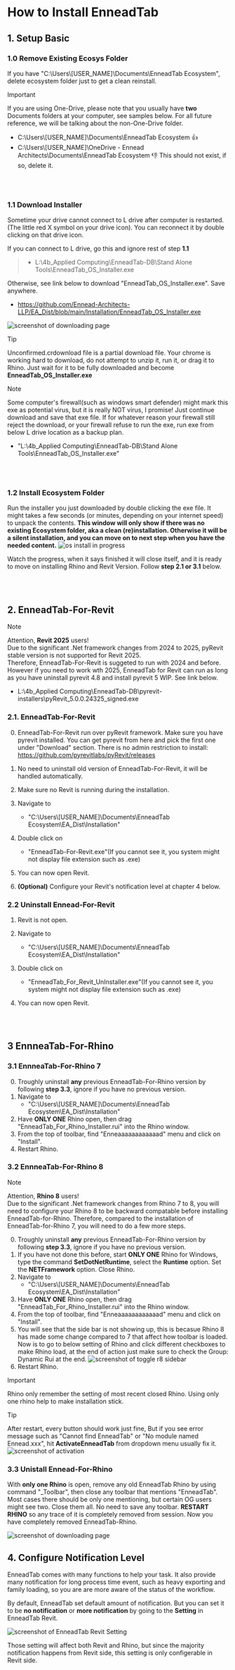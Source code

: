 # How to Install EnneadTab

## 1. Setup Basic
### 1.0 Remove Existing Ecosys Folder
If you have "C:\Users\\[USER_NAME]\Documents\EnneadTab Ecosystem", delete ecosystem folder just to get a clean reinstall.

> [!IMPORTANT]
> If you are using One-Drive, please note that you usually have __two__ Documents folders at your computer, see samples below. For all future reference, we will be talking about the non-One-Drive folder.
> - C:\Users\\[USER_NAME]\Documents\EnneadTab Ecosystem :thumbsup:
> - C:\Users\\[USER_NAME]\OneDrive - Ennead Architects\Documents\EnneadTab Ecosystem :thumbsdown: This should not exist, if so, delete it.


<br>
<br>


### 1.1 Download Installer
Sometime your drive cannot connect to L drive after computer is restarted.(The little red X symbol on your drive icon). You can reconnect it by double clicking on that drive icon.

If you can connect to L drive, go this and ignore rest of step __1.1__
> - L:\4b_Applied Computing\EnneadTab-DB\Stand Alone Tools\EnneadTab_OS_Installer.exe

Otherwise, see link below to download "EnneadTab_OS_Installer.exe". Save anywhere.

- https://github.com/Ennead-Architects-LLP/EA_Dist/blob/main/Installation/EnneadTab_OS_Installer.exe

![screenshot of downloading page](/Apps/lib/EnneadTab/images/Instruction_core.png)

> [!TIP]
> Unconfirmed.crdownload file is a partial download file. Your chrome is working hard to download, do not attempt to unzip it, run it, or drag it to Rhino. Just wait for it to be fully downloaded and become __EnneadTab_OS_Installer.exe__


> [!NOTE]
> Some computer's firewall(such as windows smart defender) might mark this exe as potential virus, but it is really NOT virus, I promise! Just continue download and save that exe file. If for whatever reason your firewall still reject the download, or your firewall refuse to run the exe, run exe from below L drive location as a backup plan.
> - "L:\4b_Applied Computing\EnneadTab-DB\Stand Alone Tools\EnneadTab_OS_Installer.exe"

<br>
<br>

### 1.2 Install Ecosystem Folder
Run the installer you just downloaded by double clicking the exe file. It might takes a few seconds (or minutes, depending on your internet speed) to unpack the contents. __This window will only show if there was no existing Ecosystem folder, aka a clean (re)installation. Otherwise it will be a silent installation, and you can move on to next step when you have the needed content.__
![os install in progress](/Apps/lib/EnneadTab/images/Instruction_getting_OS.png)

Watch the progress, when it says finished it will close itself, and it is ready to move on installing Rhino and Revit Version. Follow __step 2.1 or 3.1__ below.


<br>
<br>

## 2. EnneadTab-For-Revit
> [!NOTE]
> Attention, __Revit 2025__ users!
> <br>
> Due to the significant .Net framework changes from 2024 to 2025, pyRevit stable version is not supported for Revit 2025. <br>
> Therefore, EnneadTab-For-Revit is suggeted to run with 2024 and before. However if you need to work wth 2025, EnneadTab for Revit can run as long as you have uninstall pyrevit 4.8 and install pyrevit 5 WIP. See link below. 
> - L:\4b_Applied Computing\EnneadTab-DB\pyrevit-installers\pyRevit_5.0.0.24325_signed.exe


### 2.1. EnneadTab-For-Revit
0. EnneadTab-For-Revit run over pyRevit framework. Make sure you have pyrevit installed. 
You can get pyrevit from here and pick the first one under "Download" section. There is no admin restriction to install: https://github.com/pyrevitlabs/pyRevit/releases

1. No need to uninstall old version of EnneadTab-For-Revit, it will be handled automatically.

2. Make sure no Revit is running during the installation.

3. Navigate to 
    - "C:\Users\\[USER_NAME]\Documents\EnneadTab Ecosystem\EA_Dist\Installation"

4. Double click on 
    - "EnneadTab-For-Revit.exe"(If you cannot see it, you system might not display file extension such as .exe)

5. You can now open Revit.

6. __(Optional)__ Configure your Revit's notification level at chapter 4 below.



### 2.2 Uninstall Ennead-For-Revit

1. Revit is not open.

2. Navigate to 
    - "C:\Users\\[USER_NAME]\Documents\EnneadTab Ecosystem\EA_Dist\Installation"

3. Double click on 
    - "EnneadTab_For_Revit_UnInstaller.exe"(If you cannot see it, you system might not display file extension such as .exe)

4. You can now open Revit.

<br>
<br>

## 3 EnnneaTab-For-Rhino

### 3.1 EnnneaTab-For-Rhino 7
0. Troughly uninstall __any__ previous EnneadTab-For-Rhino version by following __step 3.3__, ignore if you have no previous version.
1. Navigate to 
    - "C:\Users\\[USER_NAME]\Documents\EnneadTab Ecosystem\EA_Dist\Installation"
2. Have __ONLY ONE__ Rhino open, then drag "EnneadTab_For_Rhino_Installer.rui" into the Rhino window.
3. From the top of toolbar, find "Enneaaaaaaaaaaaad" menu and click on "Install".
4. Restart Rhino.

### 3.2 EnnneaTab-For-Rhino 8
> [!NOTE]
> Attention, __Rhino 8__ users!
> <br>
> Due to the significant .Net framework changes from Rhino 7 to 8, you will need to configure your Rhino 8 to be backward compatable before installing EnneadTab-for-Rhino. Therefore, compared to the installation of EnneadTab-for-Rhino 7, you will need to do a few more steps.


0. Troughly uninstall __any__ previous EnneadTab-For-Rhino version by following __step 3.3__, ignore if you have no previous version.
1. If you have not done this before, start __ONLY ONE__ Rhino for Windows, type the command __SetDotNetRuntime__, select the __Runtime__ option. Set the __NETFramework__ option. Close Rhino.
2. Navigate to 
    - "C:\Users\\[USER_NAME]\Documents\EnneadTab Ecosystem\EA_Dist\Installation"
3. Have __ONLY ONE__ Rhino open, then drag "EnneadTab_For_Rhino_Installer.rui" into the Rhino window.
4. From the top of toolbar, find "Enneaaaaaaaaaaaad" menu and click on "Install".
5. You will see that the side bar is not showing up, this is becasue Rhino 8 has made some change compared to 7 that affect how toolbar is loaded. Now is to go to below setting of Rhino and click different checkboxes to make Rhino load, at the end of action just make sure to check the Group: Dynamic Rui at the end.
![screenshot of toggle r8 sidebar](/Apps/lib/EnneadTab/images/Instruction_toggle_r8_sidebar.png)
6. Restart Rhino.


> [!IMPORTANT]
> Rhino only remember the setting of most recent closed Rhino. Using only one rhino help to make installation stick.

> [!TIP]
> After restart, every button should work just fine, But if you see error message such as "Cannot find EnneadTab" or "No module named Ennead.xxx", hit __ActivateEnneadTab__ from dropdown menu usually fix it.<br>
> ![screenshot of activation](/Apps/lib/EnneadTab/images/instruction_activate_rhino.png)


### 3.3 Unistall Ennead-For-Rhino
With __only one Rhino__ is open, remove any old EnneadTab Rhino by using command "_Toolbar", then close any toolbar that mentions "EnneadTab". Most cases there should be only one mentioning, but certain OG users might see two. Close them all. No need to save any toolbar. __RESTART RHINO__ so any trace of it is completely removed from session. Now you have completely removed EnneadTab-Rhino.

![screenshot of downloading page](/Apps/lib/EnneadTab/images/Instruction_remove_old_rui.png)

## 4. Configure Notification Level
EnneadTab comes with many functions to help your task. It also provide many notification for long process time event, such as heavy exporting and family loading, so you are are more aware of the status of the workflow.

By default, EnneadTab set default amount of notification. But you can set it to be __no notification__ or __more notification__ by going to the __Setting__ in EnneadTab Revit. 

![screenshot of EnneadTab Revit Setting](/Apps/lib/EnneadTab/images/Instruction_setting.png)


Those setting will affect both Revit and Rhino, but since the majority notification happens from Revit side, this setting is only configerable in Revit side.


